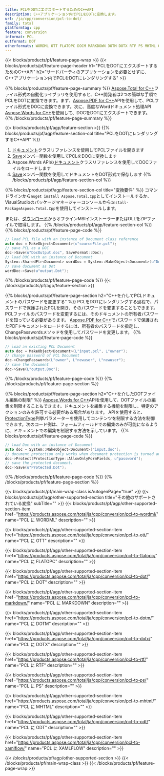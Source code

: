 ```yaml
---
title: PCLをDOTにエクスポートするためのC++API
description: C++アプリケーション内でPCLをDOTに変換します。
url: /ja/cpp/conversion/pcl-to-dot/
family: total
platformtag: cpp
feature: conversion
informat: PCL
outformat: DOT
otherformats: WORDML OTT FLATOPC DOCM MARKDOWN DOTM DOTX RTF PS MHTML ODT XAMLFLOW
---
```

{{< blocks/products/pf/feature-page-wrap >}}
{{< blocks/products/pf/feature-page-header h1="PCLをDOTにエクスポートするためのC++API" h2="サードパーティのアプリケーションを必要とせずに、C++アプリケーション内でPCLをDOTにレンダリングする" >}}

{{% blocks/products/pf/feature-page-summary %}}
[Aspose.Total for C++](https://products.aspose.com/total/cpp/)ファイル形式の自動化ライブラリを使用すると、C++開発者は2つの簡単な手順でPCLをDOTに変換できます。まず、[Aspose.PDF for C++](https://products.aspose.com/pdf/cpp/)APIを使用して、PCLファイル形式をDOCに変換できます。次に、高度なWordドキュメント処理API [Aspose.Words for C++](https://products.aspose.com/words/cpp/)を使用して、DOCをDOTにエクスポートできます。 
{{% /blocks/products/pf/feature-page-summary  %}}

{{< blocks/products/pf/agp/feature-section >}}
{{% blocks/products/pf/agp/feature-section-col title="PCLをDOTにレンダリングするC++API" %}}
1. [ドキュメント](https://reference.aspose.com/pdf/cpp/class/aspose.pdf.document)クラスリファレンスを使用してPCLファイルを開きます
2. [Save](https://reference.aspose.com/pdf/cpp/class/aspose.pdf.document#adb8061c585440fde49c1263e68837f01)メンバー関数を使用してPCLをDOCに変換します
3. Aspose.Words APIの[ドキュメント](https://reference.aspose.com/words/cpp/class/aspose.words.document)クラスリファレンスを使用してDOCファイルをロードします
4. [Save](https://reference.aspose.com/words/cpp/class/aspose.words.document#save_stream_saveformat)メンバー関数を使用してドキュメントをDOT形式で保存します
{{% /blocks/products/pf/agp/feature-section-col %}}

{{% blocks/products/pf/agp/feature-section-col title="変換要件" %}}
コマンドラインから```nuget install Aspose.Total.Cpp```としてインストールするか、VisualStudioのパッケージマネージャーコンソールから```Install-PackageAspose.Total.Cpp```を使用してインストールします。

または、[ダウンロード](https://downloads.aspose.com/total/cpp)からオフラインMSIインストーラーまたはDLLをZIPファイルで取得します。
{{% /blocks/products/pf/agp/feature-section-col %}}
{{% blocks/products/pf/feature-page-code %}}

```cpp
// load PCL file with an instance of Document class reference
auto doc = MakeObject<Document>(u"sourceFile.pcl");
// save PCL as a DOC 
doc->Save(u"DocOutput.doc", SaveFormat::Doc); 
// load DOC with an instance of Document
System::SharedPtr<Document> wordDoc = System::MakeObject<Document>(u"DocOutput.doc");
// save document as Dot
wordDoc->Save(u"output.Dot");  
```

{{% /blocks/products/pf/feature-page-code %}}
{{< /blocks/products/pf/agp/feature-section >}}

{{% blocks/products/pf/feature-page-section  h2="C++を介してPCLドキュメントのパスワードを変更する" %}}
PCLをDOTにレンダリングする過程で、パスワードで保護されたPCLを開き、そのパスワードを変更することもできます。 PCLファイルのパスワードを変更するには、そのドキュメントの所有者パスワードを知っている必要があります。 [Aspose.PDF for C++](https://products.aspose.com/pdf/cpp/)でパスワードで保護されたPDFドキュメントをロードするには、所有者のパスワードを指定し、ChangePasswordsメソッドを使用してパスワードを変更します。
{{% blocks/products/pf/feature-page-code %}}

```cpp
// load an existing PCL Document
auto doc = MakeObject<Document>(L"input.pcl", L"owner");
// change password of PCL Document
doc->ChangePasswords(L"owner", L"newuser", L"newuser");
// save the document
doc->Save(L"output.Doc");
```
{{% /blocks/products/pf/feature-page-code  %}}
{{% /blocks/products/pf/feature-page-section %}}

{{% blocks/products/pf/feature-page-section  h2="C++を介したDOTファイル編集の制限" %}}
[Aspose.Words for C++](https://products.aspose.com/words/cpp/)APIを使用して、DOTファイルの編集を制限することもできます。ドキュメントを編集する機能を制限し、特定のアクションのみを許可する必要がある場合があります。 APIを使用すると、[ProtectionType](https://reference.aspose.com/words/cpp/namespace/aspose.words#protectiontype)列挙パラメーターを使用してコンテンツを制限する方法を制御できます。次のコード例は、フォームフィールドでの編集のみが可能になるように、ドキュメントでの編集を制限する方法を示しています。
{{% blocks/products/pf/feature-page-code %}}

```cpp
// load Doc with an instance of Document
auto doc = System::MakeObject<Document>("input.doc");
// document protection only works when document protection is turned and only editing in form fields is allowed.
doc->Protect(ProtectionType::AllowOnlyFormFields, u"password");
// save the protected document.
doc->Save(u"Protected.Dot");  
```
{{% /blocks/products/pf/feature-page-code  %}}
{{% /blocks/products/pf/feature-page-section %}}

{{< blocks/products/pf/main-wrap-class isAutogenPage="true" >}}
{{< blocks/products/pf/agp/other-supported-section title="その他のサポートされている変換" subTitle="" >}}
{{< blocks/products/pf/agp/other-supported-section-item href="https://products.aspose.com/total/ja/cpp/conversion/pcl-to-wordml/" name="PCL に WORDML" description="" >}}

{{< blocks/products/pf/agp/other-supported-section-item href="https://products.aspose.com/total/ja/cpp/conversion/pcl-to-ott/" name="PCL に OTT" description="" >}}

{{< blocks/products/pf/agp/other-supported-section-item href="https://products.aspose.com/total/ja/cpp/conversion/pcl-to-flatopc/" name="PCL に FLATOPC" description="" >}}

{{< blocks/products/pf/agp/other-supported-section-item href="https://products.aspose.com/total/ja/cpp/conversion/pcl-to-dot/" name="PCL に DOT" description="" >}}

{{< blocks/products/pf/agp/other-supported-section-item href="https://products.aspose.com/total/ja/cpp/conversion/pcl-to-markdown/" name="PCL に MARKDOWN" description="" >}}

{{< blocks/products/pf/agp/other-supported-section-item href="https://products.aspose.com/total/ja/cpp/conversion/pcl-to-dotm/" name="PCL に DOTM" description="" >}}

{{< blocks/products/pf/agp/other-supported-section-item href="https://products.aspose.com/total/ja/cpp/conversion/pcl-to-dotx/" name="PCL に DOTX" description="" >}}

{{< blocks/products/pf/agp/other-supported-section-item href="https://products.aspose.com/total/ja/cpp/conversion/pcl-to-rtf/" name="PCL に RTF" description="" >}}

{{< blocks/products/pf/agp/other-supported-section-item href="https://products.aspose.com/total/ja/cpp/conversion/pcl-to-ps/" name="PCL に PS" description="" >}}

{{< blocks/products/pf/agp/other-supported-section-item href="https://products.aspose.com/total/ja/cpp/conversion/pcl-to-mhtml/" name="PCL に MHTML" description="" >}}

{{< blocks/products/pf/agp/other-supported-section-item href="https://products.aspose.com/total/ja/cpp/conversion/pcl-to-odt/" name="PCL に ODT" description="" >}}

{{< blocks/products/pf/agp/other-supported-section-item href="https://products.aspose.com/total/ja/cpp/conversion/pcl-to-xamlflow/" name="PCL に XAMLFLOW" description="" >}}


{{< /blocks/products/pf/agp/other-supported-section >}}
{{< /blocks/products/pf/main-wrap-class >}}
{{< /blocks/products/pf/feature-page-wrap >}}